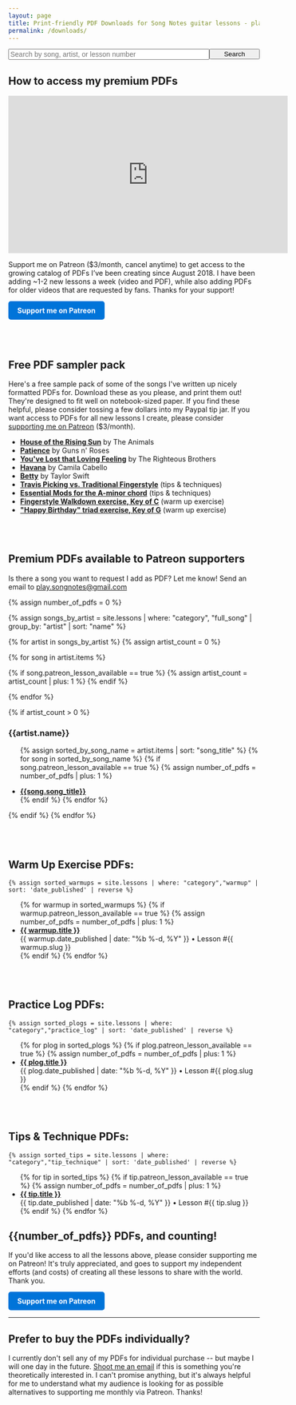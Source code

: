 ```yaml
---
layout: page
title: Print-friendly PDF Downloads for Song Notes guitar lessons - playsongnotes.com
permalink: /downloads/
---
```


  <!-- <div style="background: #FFA; padding: 16px; margin: 24px auto; max-width: 480px;">
    <p style="margin: 0;"><strong>Psst... I just launched a Patreon page!</strong> Get print-friendly PDFs for each new lesson I make for only $3/month. <a href="https://www.patreon.com/songnotes">Learn more »</a></p>
  </div> -->

<div style="text-align: center;">
  <form action="/search/" method="get" style="width: 100%; max-width: 720px; position: relative; text-align: left; margin: 0 auto;">
    <div style="position: relative; display: table; width: 100%;">
      <input style="font-size: 14px;  float: left; width: 80%;" type="text" id="search-box" name="query" placeholder="Search by song, artist, or lesson number">
      <input type="submit" value="Search" id="search-button" style="float: left; width: 20%; max-width: 120px;">
    </div>
  </form>
</div>

## How to access my premium PDFs

<div class="featured_module">
<iframe width="560" height="315" src="https://www.youtube.com/embed/-wUT2i9GHmM?showinfo=0" frameborder="0" allowfullscreen></iframe>

<p>Support me on Patreon ($3/month, cancel anytime) to get access to the growing catalog of PDFs I’ve been creating since August 2018. I have been adding ~1-2 new lessons a week (video and PDF), while also adding PDFs for older videos that are requested by fans. Thanks for your support!</p>

<a style="display: inline-block; text-decoration: none; padding: 10px 18px; background: #0074D9; font-weight: bold; color: white; border-radius: 5px;" href="http://patreon.com/songnotes">Support me on Patreon</a>

</div>

<br /><br />

## Free PDF sampler pack

Here's a free sample pack of some of the songs I've written up nicely formatted PDFs for. Download these as you please, and print them out! They're designed to fit well on notebook-sized paper. If you find these helpful, please consider tossing a few dollars into my Paypal tip jar. If you want access to PDFs for all new lessons I create, please consider [supporting me on Patreon](https://www.patreon.com/songnotes) ($3/month).

<ul>
  <li><strong><a target="_blank" href="https://playsongnotes.com/lessons/293">House of the Rising Sun</a></strong> by The Animals</li>  
  <li><strong><a target="_blank" href="https://www.patreon.com/posts/34822415">Patience</a></strong> by Guns n' Roses</li>  
  <li><strong><a target="_blank" href="https://www.patreon.com/posts/33878045">You've Lost that Loving Feeling</a></strong> by The Righteous Brothers</li>
  <li><strong><a target="_blank" href="https://www.patreon.com/posts/38165123">Havana</a></strong> by Camila Cabello</li>
  <li><strong><a target="_blank" href="https://playsongnotes.com/lessons/321">Betty</a></strong> by Taylor Swift</li>
  <li><strong><a target="_blank" href="https://www.patreon.com/posts/37186031">Travis Picking vs. Traditional Fingerstyle</a></strong> (tips & techniques)</li>  
  <li><strong><a target="_blank" href="https://www.patreon.com/posts/31795113">Essential Mods for the A-minor chord</a></strong> (tips & techniques)</li>  
  <li><strong><a target="_blank" href="https://www.patreon.com/posts/31073686">Fingerstyle Walkdown exercise, Key of C</a></strong> (warm up exercise)</li>
  <li><strong><a target="_blank" href="https://www.patreon.com/posts/39665187">"Happy Birthday" triad exercise, Key of G</a></strong> (warm up exercise)</li>
</ul>



<!-- <ul>
  <li><strong><a href="/printables/[Animals] House of the Rising Sun.pdf">House of the Rising Sun</a></strong> by The Animals</li>
  <li><strong><a href="/printables/[Bonnie Tyler] Total Eclipse of the Heart.pdf">Total Eclipse of the Heart</a></strong> by Bonnie Tyler</li>
  <li><strong><a href="/printables/[Eric Clapton] Layla.pdf">Layla</a></strong> by Eric Clapton</li>
  <li><strong><a href="/printables/[Game of Thrones] Theme Song.pdf">Game of Thrones</a></strong> theme song</li>
  <li><strong><a href="/printables/[Guy Clark] L.A. Freeway.pdf">LA Freeway</a></strong> by Guy Clark</li>
  <li><strong><a href="/printables/[Johnny Cash] Sunday Morning Coming Down.pdf">Sunday Morning Coming Down</a></strong> by Johnny Cash</li>
  <li><strong><a href="/printables/[Loggins and Messina] Dannys Song.pdf">Danny's Song</a></strong> by Loggins and Messina</li>
  <li><strong><a href="/printables/[Lynyrd Skynyrd] Tuesdays Gone.pdf">Tuesday's Gone</a></strong> by Lynyrd Skynyrd</li>
  <li><strong><a href="/printables/[Neil Young] Harvest Moon.pdf">Harvest Moon</a></strong> by Neil Young</li>
  <li><strong><a href="/printables/[Nirvana] About a Girl.pdf">About a Girl</a></strong> by Nirvana</li>
  <li><strong><a href="/printables/[Nirvana] Where Did You Sleep Last Night.pdf">Where Did You Sleep Last Night</a></strong> by Nirvana</li>
  <li><strong><a href="/printables/[Post Malone] Feeling Whitney.pdf">Feeling Whitney</a></strong> by Post Malone</li>
  <li><strong><a href="/printables/[Radiohead] High and Dry.pdf">High and Dry</a></strong> by Radiohead</li>
  <li><strong><a href="/printables/[Tom Petty] Runnin Down a Dream.pdf">Runnin' Down a Dream</a></strong> by Tom Petty</li>
  <li><strong><a href="/printables/[Tom Petty] Learnin to Fly.pdf">Learnin' to Fly</a></strong> by Tom Petty</li>
  <li><strong><a href="/printables/[Waylon Jennings] Honky Tonk Heroes.pdf">Honky Tonk Heroes</a></strong> by Wayon Jennings</li>
</ul> -->

<br /><br />

## Premium PDFs available to Patreon supporters

Is there a song you want to request I add as PDF? Let me know! Send an email to play.songnotes@gmail.com

{% assign number_of_pdfs = 0 %}

{% assign songs_by_artist = site.lessons | where: "category", "full_song" | group_by: "artist" | sort: "name" %}

<div class="multi_column_list">
{% for artist in songs_by_artist %}
{% assign artist_count = 0 %}

{% for song in artist.items %}

  {% if song.patreon_lesson_available == true %}
    {% assign artist_count = artist_count | plus: 1 %}
  {% endif %}

{% endfor %}


{% if artist_count > 0 %}
  <h3 class="mbn">{{artist.name}}</h3>
  <ul>

  {% assign sorted_by_song_name = artist.items | sort: "song_title" %}
  {% for song in sorted_by_song_name %}
  {% if song.patreon_lesson_available == true %}
    {% assign number_of_pdfs = number_of_pdfs | plus: 1 %}
  <li><a href="{{song.url}}"><strong>{{song.song_title}}</strong></a></li>
  {% endif %}
  {% endfor %}


  </ul>
{% endif %}
{% endfor %}
</div>



<br /><br />

## Warm Up Exercise PDFs:

    {% assign sorted_warmups = site.lessons | where: "category","warmup" | sort: 'date_published' | reverse %}
<ul>
    {% for warmup in sorted_warmups %}
      {% if warmup.patreon_lesson_available == true %}
      {% assign number_of_pdfs = number_of_pdfs | plus: 1 %}
<li><strong><a href="{{warmup.url}}">{{ warmup.title }}</a></strong><br /> <span class="small">{{ warmup.date_published | date: "%b %-d, %Y" }} • Lesson #{{ warmup.slug }}</span></li>
      {% endif %}
    {% endfor %}
</ul>

<br /><br />
## Practice Log PDFs:

    {% assign sorted_plogs = site.lessons | where: "category","practice_log" | sort: 'date_published' | reverse %}
<ul>
    {% for plog in sorted_plogs %}
      {% if plog.patreon_lesson_available == true %}
      {% assign number_of_pdfs = number_of_pdfs | plus: 1 %}
<li><strong><a href="{{plog.url}}">{{ plog.title }}</a></strong><br /><span class="small">{{ plog.date_published | date: "%b %-d, %Y" }} • Lesson #{{ plog.slug }}</span></li>
      {% endif %}
    {% endfor %}
</ul>

<br /><br />
## Tips & Technique PDFs:

    {% assign sorted_tips = site.lessons | where: "category","tip_technique" | sort: 'date_published' | reverse %}
<ul>
    {% for tip in sorted_tips %}
      {% if tip.patreon_lesson_available == true %}
      {% assign number_of_pdfs = number_of_pdfs | plus: 1 %}
<li><strong><a href="{{tip.url}}">{{ tip.title }}</a></strong><br /><span class="small">{{ tip.date_published | date: "%b %-d, %Y" }} • Lesson #{{ tip.slug }}</span></li>
      {% endif %}
    {% endfor %}
</ul>

## {{number_of_pdfs}} PDFs, and counting!

If you'd like access to all the lessons above, please consider supporting me on Patreon! It's truly appreciated, and goes to support my independent efforts (and costs) of creating all these lessons to share with the world. Thank you.

<a style="display: inline-block; text-decoration: none; padding: 10px 18px; background: #0074D9; font-weight: bold; color: white; border-radius: 5px;" href="http://patreon.com/songnotes">Support me on Patreon</a>

<hr />

## Prefer to buy the PDFs individually?

I currently don't sell any of my PDFs for individual purchase -- but maybe I will one day in the future. <a href="mailto:play.songnotes@gmail.com">Shoot me an email</a> if this is something you're theoretically interested in. I can't promise anything, but it's always helpful for me to understand what my audience is looking for as possible alternatives to supporting me monthly via Patreon. Thanks!
